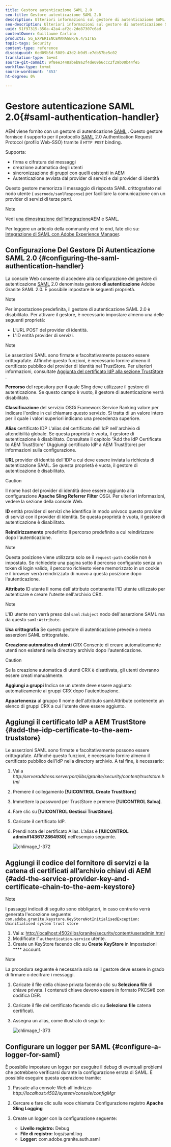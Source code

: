 ```yaml
---
title: Gestore autenticazione SAML 2.0
seo-title: Gestore autenticazione SAML 2.0
description: Ulteriori informazioni sul gestore di autenticazione SAML 2.0 in AEM.
seo-description: Ulteriori informazioni sul gestore di autenticazione SAML 2.0 in AEM.
uuid: 51f97315-350a-42a4-af2c-2de87307c6ad
contentOwner: Guillaume Carlino
products: SG_EXPERIENCEMANAGER/6.4/SITES
topic-tags: Security
content-type: reference
discoiquuid: 6ed09b5d-5089-43d2-b9d5-e7db57be5c02
translation-type: tm+mt
source-git-commit: 9f8ee3448abeb9a2f4de09b6ccc2f29b00b44fe5
workflow-type: tm+mt
source-wordcount: '853'
ht-degree: 0%

---
```



# Gestore autenticazione SAML 2.0{#saml-authentication-handler}

AEM viene fornito con un gestore di autenticazione [SAML](http://saml.xml.org/saml-specifications) . Questo gestore fornisce il supporto per il protocollo [SAML](http://saml.xml.org/saml-specifications) 2.0 Authentication Request Protocol (profilo Web-SSO) tramite il `HTTP POST` binding.

Supporta:

* firma e cifratura dei messaggi
* creazione automatica degli utenti
* sincronizzazione di gruppi con quelli esistenti in AEM
* Autenticazione avviata dal provider di servizi e dal provider di identità

Questo gestore memorizza il messaggio di risposta SAML crittografato nel nodo utente ( `usernode/samlResponse`) per facilitare la comunicazione con un provider di servizi di terze parti.

>[!NOTE]
>
>Vedi [una dimostrazione dell’integrazione](https://helpx.adobe.com/experience-manager/kb/simple-saml-demo.html)AEM e SAML.
>
>Per leggere un articolo della community end to end, fate clic su: [Integrazione di SAML con Adobe Experience Manager](https://helpx.adobe.com/experience-manager/using/aem63_saml.html).

## Configurazione Del Gestore Di Autenticazione SAML 2.0 {#configuring-the-saml-authentication-handler}

La console [](/help/sites-deploying/configuring-osgi.md) Web consente di accedere alla configurazione del gestore di autenticazione [SAML](http://saml.xml.org/saml-specifications) 2.0 denominata gestore **di autenticazione** Adobe Granite SAML 2.0. È possibile impostare le seguenti proprietà.

>[!NOTE]
>
>Per impostazione predefinita, il gestore di autenticazione SAML 2.0 è disabilitato. Per attivare il gestore, è necessario impostare almeno una delle seguenti proprietà:
>
>* L’URL POST del provider di identità.
>* L&#39;ID entità provider di servizi.

>



>[!NOTE]
>
>Le asserzioni SAML sono firmate e facoltativamente possono essere crittografate. Affinché questo funzioni, è necessario fornire almeno il certificato pubblico del provider di identità nel TrustStore. Per ulteriori informazioni, consultate [Aggiunta del certificato IdP alla sezione TrustStore](/help/sites-administering/saml-2-0-authenticationhandler.md#add-the-idp-certificate-to-the-aem-truststore) .

**Percorso** del repository per il quale Sling deve utilizzare il gestore di autenticazione. Se questo campo è vuoto, il gestore di autenticazione verrà disabilitato.

**Classificazione** del servizio OSGi Framework Service Ranking valore per indicare l&#39;ordine in cui chiamare questo servizio. Si tratta di un valore intero per il quale i valori superiori indicano una precedenza superiore.

**Alias** certificato IDP L&#39;alias del certificato dell&#39;IdP nell&#39;archivio di attendibilità globale. Se questa proprietà è vuota, il gestore di autenticazione è disabilitato. Consultate il capitolo &quot;Add the IdP Certificate to AEM TrustStore&quot; (Aggiungi certificato IdP a AEM TrustStore) per informazioni sulla configurazione.

**URL** provider di identità dell&#39;IDP a cui deve essere inviata la richiesta di autenticazione SAML. Se questa proprietà è vuota, il gestore di autenticazione è disabilitato.

>[!CAUTION]
>
>Il nome host del provider di identità deve essere aggiunto alla configurazione **Apache Sling Referrer Filter** OSGi. Per ulteriori informazioni, vedere la sezione della console [](/help/sites-deploying/configuring-osgi.md) Web.

**ID** entità provider di servizi che identifica in modo univoco questo provider di servizi con il provider di identità. Se questa proprietà è vuota, il gestore di autenticazione è disabilitato.

**Reindirizzamento** predefinito Il percorso predefinito a cui reindirizzare dopo l&#39;autenticazione.

>[!NOTE]
>
>Questa posizione viene utilizzata solo se il `request-path` cookie non è impostato. Se richiedete una pagina sotto il percorso configurato senza un token di login valido, il percorso richiesto viene memorizzato in un cookie\
>e il browser verrà reindirizzato di nuovo a questa posizione dopo l&#39;autenticazione.

**Attributo** ID utente Il nome dell&#39;attributo contenente l&#39;ID utente utilizzato per autenticare e creare l&#39;utente nell&#39;archivio CRX.

>[!NOTE]
>
>L&#39;ID utente non verrà preso dal `saml:Subject` nodo dell&#39;asserzione SAML ma da questo `saml:Attribute`.

**Usa crittografia** Se questo gestore di autenticazione prevede o meno asserzioni SAML crittografate.

**Creazione automatica di utenti** CRX Consente di creare automaticamente utenti non esistenti nella directory archivio dopo l&#39;autenticazione.

>[!CAUTION]
>
>Se la creazione automatica di utenti CRX è disattivata, gli utenti dovranno essere creati manualmente.

**Aggiungi a gruppi** Indica se un utente deve essere aggiunto automaticamente ai gruppi CRX dopo l&#39;autenticazione.

**Appartenenza** al gruppo Il nome dell&#39;attributo saml:Attribute contenente un elenco di gruppi CRX a cui l&#39;utente deve essere aggiunto.

## Aggiungi il certificato IdP a AEM TrustStore {#add-the-idp-certificate-to-the-aem-truststore}

Le asserzioni SAML sono firmate e facoltativamente possono essere crittografate. Affinché questo funzioni, è necessario fornire almeno il certificato pubblico dell&#39;IdP nella directory archivio. A tal fine, è necessario:

1. Vai a *http:/serveraddress:serverport/libs/granite/security/content/truststore.html*
1. Premere il collegamento **[!UICONTROL Create TrustStore]**
1. Immettere la password per TrustStore e premere **[!UICONTROL Salva]**.
1. Fare clic su **[!UICONTROL Gestisci TrustStore]**.
1. Caricate il certificato IdP.
1. Prendi nota del certificato Alias. L’alias è **[!UICONTROL admin#1436172864930]** nell’esempio seguente.

   ![chlimage_1-372](assets/chlimage_1-372.png)

## Aggiungi il codice del fornitore di servizi e la catena di certificati all’archivio chiavi di AEM {#add-the-service-provider-key-and-certificate-chain-to-the-aem-keystore}

>[!NOTE]
>
>I passaggi indicati di seguito sono obbligatori, in caso contrario verrà generata l&#39;eccezione seguente: `com.adobe.granite.keystore.KeyStoreNotInitialisedException: Uninitialised system trust store`

1. Vai a: [http://localhost:4502/libs/granite/security/content/useradmin.html](http://localhost:4502/libs/granite/security/content/useradmin.html)
1. Modificate l’ `authentication-service` utente.
1. Create un KeyStore facendo clic su **Create KeyStore** in Impostazioni **** account.

>[!NOTE]
>
>La procedura seguente è necessaria solo se il gestore deve essere in grado di firmare o decifrare i messaggi.

1. Caricate il file della chiave privata facendo clic su **Seleziona file** di chiave privata. I contenuti chiave devono essere in formato PKCS#8 con codifica DER.
1. Caricate il file del certificato facendo clic su **Seleziona file** catena certificati.
1. Assegna un alias, come illustrato di seguito:

   ![chlimage_1-373](assets/chlimage_1-373.png)

## Configurare un logger per SAML {#configure-a-logger-for-saml}

È possibile impostare un logger per eseguire il debug di eventuali problemi che potrebbero verificarsi durante la configurazione errata di SAML. È possibile eseguire questa operazione tramite:

1. Passate alla console Web all&#39;indirizzo *http://localhost:4502/system/console/configMgr*
1. Cercare e fare clic sulla voce chiamata Configurazione registro **Apache Sling Logging**
1. Create un logger con la configurazione seguente:

   * **Livello registro:** Debug
   * **File di registro:** logs/saml.log
   * **Logger:** com.adobe.granite.auth.saml

